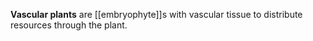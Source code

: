 **Vascular plants** are [[embryophyte]]s with vascular tissue to distribute resources through the plant.